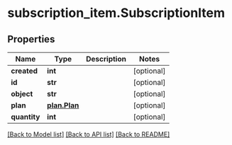 # subscription_item.SubscriptionItem

## Properties
Name | Type | Description | Notes
------------ | ------------- | ------------- | -------------
**created** | **int** |  | [optional] 
**id** | **str** |  | [optional] 
**object** | **str** |  | [optional] 
**plan** | [**plan.Plan**](Plan.md) |  | [optional] 
**quantity** | **int** |  | [optional] 

[[Back to Model list]](../README.md#documentation-for-models) [[Back to API list]](../README.md#documentation-for-api-endpoints) [[Back to README]](../README.md)


